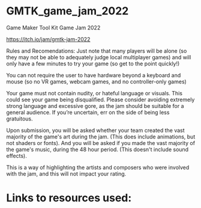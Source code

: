 # GMTK_game_jam_2022
Game Maker Tool Kit Game Jam 2022

https://itch.io/jam/gmtk-jam-2022

Rules and Recomendations:
Just note that many players will be alone (so they may not be able to adequately judge local multiplayer games) and will only have a few minutes to try your game (so get to the point quickly!)

You can not require the user to have hardware beyond a keyboard and mouse (so no VR games, webcam games, and no controller-only games)

Your game must not contain nudity, or hateful language or visuals. This could see your game being disqualified. Please consider avoiding extremely strong language and excessive gore, as the jam should be suitable for a general audience. If you’re uncertain, err on the side of being less gratuitous.

Upon submission, you will be asked whether your team created the vast majority of the game's art during the jam. (This does include animations, but not shaders or fonts). And you will be asked if you made the vast majority of the game's music, during the 48 hour period. (This doesn't include sound effects).

This is a way of highlighting the artists and composers who were involved with the jam, and this will not impact your rating.



# Links to resources used:
